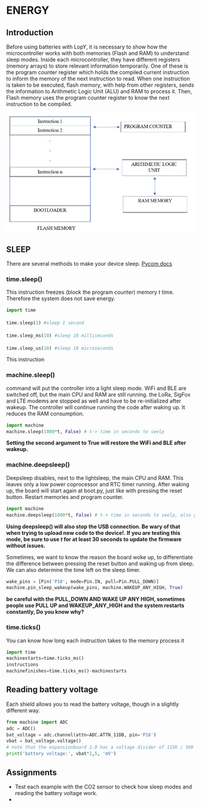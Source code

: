 # ENERGY #
## Introduction ## 

Before using batteries with LopY, it is necessary to show how the microcontroller works with both memories (Flash and RAM) to understand sleep modes. Inside each microcontroller, they have different registers (memory arrays) to store relevant information temporarily. One of these is the program counter register which holds the compiled current instruction to inform the memory of the next instruction to read. When one instruction is taken to be executed, flash memory, with help from other registers, sends the information to Arithmetic Logic Unit (ALU) and RAM to process it. Then, Flash memory uses the program counter register to know the next instruction to be compiled.

![PYCOM](https://github.com/puldavid87/PYCOM/blob/main/10.%20ENERGY/e1.png)

## SLEEP ##
There are several methods to make your device sleep.
[Pycom docs](https://docs.pycom.io/tutorials/basic/sleep/)
### time.sleep() ##

This instruction freezes (block the program counter) memory *t* time. Therefore the system does not save energy. 

``` python
import time

time.sleep(1) #sleep 1 second

time.sleep_ms(10) #sleep 10 milliseconds

time.sleep_us(10) #sleep 10 microseconds

```
This instruction 

### machine.sleep() ### 
command will put the controller into a light sleep mode. WiFi and BLE are switched off, but the main CPU and RAM are still running. the LoRa, SigFox and LTE modems are stopped as well and have to be re-initialized after wakeup. The controller will continue running the code after waking up. It reduces the RAM consumption.

``` python
import machine
machine.sleep(1000*t, False) # t-> time in seconds to seelp
```
**Setting the second argument to True will restore the WiFi and BLE after wakeup.**

### machine.deepsleep() ###
Deepsleep disables, next to the lightsleep, the main CPU and RAM. This leaves only a low power coprocessor and RTC timer running. After waking up, the board will start again at boot.py, just like with pressing the reset button. Restart memories and program counter.

``` python
import machine
machine.deepsleep(1000*t, False) # t-> time in seconds to seelp, also you can use without time.
```
**Using deepsleep() will also stop the USB connection. Be wary of that when trying to upload new code to the device!. If you are testing this mode, be sure to use *t* for at least 30 seconds to update the firmware without issues.** 

Sometimes, we want to know the reason the board woke up, to differentiate the difference between pressing the reset button and waking up from sleep. We can also determine the time left on the sleep timer.

``` python
wake_pins = [Pin('P10', mode=Pin.IN, pull=Pin.PULL_DOWN)]
machine.pin_sleep_wakeup(wake_pins, machine.WAKEUP_ANY_HIGH, True)
```

**be careful with the PULL_DOWN AND WAKE UP ANY HIGH, sometimes people use PULL UP and WAKEUP_ANY_HIGH and the system restarts constantly, Do you know why?**

### time.ticks() ### 
You can know how long each instruction takes to the memory process it
``` python
import time
machinestarts=time.ticks_ms()
instructions
machinefinishes=time.ticks_ms()-machinestarts
```
## Reading battery voltage ##
Each shield allows you to read the battery voltage, though in a slightly different way.
``` python
from machine import ADC
adc = ADC()
bat_voltage = adc.channel(attn=ADC.ATTN_11DB, pin='P16')
vbat = bat_voltage.voltage()
# note that the expansionboard 2.0 has a voltage divider of 115K / 56K to account for
print('battery voltage:', vbat*1,5, 'mV')
```
## Assignments ## 
* Test each example with the CO2 sensor to check how sleep modes and reading the battery voltage work.
* 
